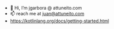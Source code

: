 - 👋 Hi, I’m jgarbora @ attuneito.com
- 📫 reach me at juan@attuneito.com
- https://kotlinlang.org/docs/getting-started.html

<!---
jgarbora-attuneito/jgarbora-attuneito is a ✨ special ✨ repository because its `README.md` (this file) appears on your GitHub profile.
You can click the Preview link to take a look at your changes.
--->
